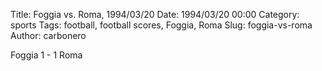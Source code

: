 Title: Foggia vs. Roma, 1994/03/20
Date: 1994/03/20 00:00
Category: sports
Tags: football, football scores, Foggia, Roma
Slug: foggia-vs-roma
Author: carbonero


Foggia 1 - 1 Roma
